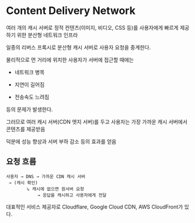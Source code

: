# Content Delivery Network

여러 개의 캐시 서버로 정적 컨텐츠(이미지, 비디오, CSS 등)를 사용자에게 빠르게 제공하기 위한 분산형 네트워크 인프라

일종의 리버스 프록시로 분산형 캐시 서버로 사용자 요청을 중계한다.

물리적으로 먼 거리에 위치한 사용자가 서버에 접근할 때에는

- 네트워크 병목

- 지연이 길어짐

- 전송속도 느려짐

등의 문제가 발생한다.

그러므로 여러 캐시 서버(CDN 엣지 서버)를 두고 사용자는 가장 가까운 캐시 서버에서 콘텐츠를 제공받음

덕분에 성능 향상과 서버 부하 감소 등의 효과를 얻음

## 요청 흐름

    사용자 → DNS → 가까운 CDN 캐시 서버
     → (캐시 확인)
            ↳ 캐시에 없으면 원서버 요청 
                → 응답을 캐시하고 사용자에게 전달

대표적인 서비스 제공자로 Cloudflare, Google Cloud CDN, AWS CloudFront가 있다.